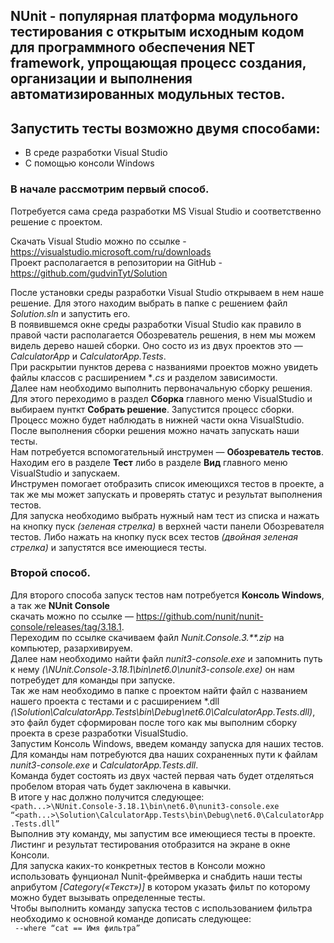 ## NUnit - популярная платформа модульного тестирования с открытым исходным кодом для программного обеспечения NET framework, упрощающая процесс создания, организации и выполнения автоматизированных модульных тестов.

## Запустить тесты возможно двумя способами: <br>

* В среде разработки Visual Studio
* С помощью консоли Windows

### В начале рассмотрим первый способ. <br>
Потребуется сама среда разработки MS Visual Studio и соответственно решение с проектом.

Скачать Visual Studio можно по ссылке - https://visualstudio.microsoft.com/ru/downloads <br>
Проект располагается в репозитории на GitHub - https://github.com/gudvinTyt/Solution <br>

После установки среды разработки Visual Studio открываем в нем наше решение. Для этого находим выбрать в папке с решением файл *Solution.sln* и запустить его. <br>
В появившемся окне среды разработки Visual Studio как правило в правой части располагается Обозреватель решения, в нем мы можем видель дерево нашей сборки. Оно состо из из двух проектов это — *CalculatorApp* и *CalculatorApp.Tests*. <br>При раскрытии пунктов дерева с названиями проектов можно увидеть файлы классов с расширением **.cs* и разделом зависимости. <br>
Далее нам необходимо выполнить первоначальную сборку решения. <br>
Для этого переходимо в раздел **Сборка** главного меню VisualStudio и выбираем пунткт **Собрать решение**. Запустится процесс сборки. Процесс можно будет наблюдать в нижней части окна  VisualStudio. <br>
После выполнения сборки решения можно начать запускать наши тесты. <br>
Нам потребуется вспомогательный инструмен — **Обозреватель тестов**. Находим его в разделе **Тест** либо в разделе **Вид** главного меню VisualStudio и запускаем. <br> Инструмен помогает отобразить список имеющихся тестов в проекте, а так же мы может запускать и проверять статус и результат выполнения тестов. <br>
Для запуска необходимо выбрать нужный нам тест из списка и нажать на кнопку пуск *(зеленая стрелка)* в верхней части панели Обозревателя тестов. Либо нажать на кнопку пуск всех тестов *(двойная зеленая стрелка)* и запустятся все имеющиеся тесты.

### Второй способ. <br>
Для второго способа запуск тестов нам потребуется **Консоль Windows**, а так же **NUnit Console** <br>скачать можно по ссылке — https://github.com/nunit/nunit-console/releases/tag/3.18.1. <br>
Переходим по ссылке скачиваем файл *Nunit.Console.3.**.zip* на компьютер, разархивируем. <br>
Далее нам необходимо найти файл *nunit3-console.exe* и запомнить путь к нему *(<path>\NUnit.Console-3.18.1\bin\net6.0\nunit3-console.exe)* он нам потребудет для команды при запуске. <br> 
Так же нам необходимо в папке с проектом найти файл с названием нашего проекта с тестами и с расширением *.dll *(<path>\Solution\CalculatorApp.Tests\bin\Debug\net6.0\CalculatorApp.Tests.dll)*, это файл будет сформирован после того как мы выполним сборку проекта в срезе разработки VisualStudio.<br>
Запустим Консоль Windows, введем команду запуска для наших тестов. Для команды нам потребуются два наших сохраненных пути к файлам *nunit3-console.exe* и *CalculatorApp.Tests.dll*. <br>
Команда будет состоять из двух частей первая чать будет отделяться пробелом вторая чать будет заключена в кавычки. <br>
В итоге у нас должно получится следующее: <br>
`<path...>\NUnit.Console-3.18.1\bin\net6.0\nunit3-console.exe “<path...>\Solution\CalculatorApp.Tests\bin\Debug\net6.0\CalculatorApp.Tests.dll”`<br>
Выполнив эту команду, мы запустим все имеющиеся тесты в проекте. Листинг и результат тестирования отобразится на экране в окне Консоли. <br>
Для запуска каких-то конкретных тестов в Консоли можно использовать фунционал Nunit-фреймверка и снабдить наши тесты аnрибутом *[Category(«Текст»)]* в котором указать фильт по которому можно будет вызывать определенные тесты. <br>
Чтобы выполнить команду запуска тестов с использованием фильтра необходимо к основной команде дописать следующее:   
` --where “cat == Имя фильтра”`
